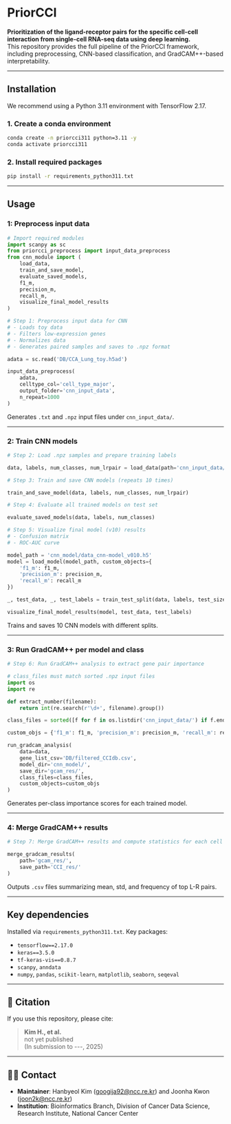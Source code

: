 # PriorCCI

**Prioritization of the ligand-receptor pairs for the specific cell-cell interaction from single-cell RNA-seq data using deep learning.**  
This repository provides the full pipeline of the PriorCCI framework, including preprocessing, CNN-based classification, and GradCAM++-based interpretability.

---

## Installation

We recommend using a Python 3.11 environment with TensorFlow 2.17.

### 1. Create a conda environment
```bash
conda create -n priorcci311 python=3.11 -y
conda activate priorcci311
```

### 2. Install required packages
```bash
pip install -r requirements_python311.txt
```
---

## Usage

### 1: Preprocess input data

```python
# Import required modules
import scanpy as sc
from priorcci_preprocess import input_data_preprocess
from cnn_module import (
    load_data,
    train_and_save_model,
    evaluate_saved_models,
    f1_m,
    precision_m,
    recall_m,
    visualize_final_model_results
)

# Step 1: Preprocess input data for CNN
# - Loads toy data
# - Filters low-expression genes
# - Normalizes data
# - Generates paired samples and saves to .npz format

adata = sc.read('DB/CCA_Lung_toy.h5ad')

input_data_preprocess(
    adata,
    celltype_col='cell_type_major',
    output_folder='cnn_input_data',
    n_repeat=1000
)

```

Generates `.txt` and `.npz` input files under `cnn_input_data/`.

---

### 2: Train CNN models

```python
# Step 2: Load .npz samples and prepare training labels

data, labels, num_classes, num_lrpair = load_data(path='cnn_input_data/')

# Step 3: Train and save CNN models (repeats 10 times)

train_and_save_model(data, labels, num_classes, num_lrpair)

# Step 4: Evaluate all trained models on test set

evaluate_saved_models(data, labels, num_classes)

# Step 5: Visualize final model (v10) results
# - Confusion matrix
# - ROC-AUC curve

model_path = 'cnn_model/data_cnn-model_v010.h5'
model = load_model(model_path, custom_objects={
    'f1_m': f1_m,
    'precision_m': precision_m,
    'recall_m': recall_m
})

_, test_data, _, test_labels = train_test_split(data, labels, test_size=0.2, random_state=51)

visualize_final_model_results(model, test_data, test_labels)

```

Trains and saves 10 CNN models with different splits.

---

### 3: Run GradCAM++ per model and class

```python
# Step 6: Run GradCAM++ analysis to extract gene pair importance

# class_files must match sorted .npz input files
import os
import re

def extract_number(filename):
    return int(re.search(r'\d+', filename).group())

class_files = sorted([f for f in os.listdir('cnn_input_data/') if f.endswith('.npz')], key=extract_number)

custom_objs = {'f1_m': f1_m, 'precision_m': precision_m, 'recall_m': recall_m}

run_gradcam_analysis(
    data=data,
    gene_list_csv='DB/filtered_CCIdb.csv',
    model_dir='cnn_model/',
    save_dir='gcam_res/',
    class_files=class_files,
    custom_objects=custom_objs
)
```

Generates per-class importance scores for each trained model.

---

### 4: Merge GradCAM++ results

```python
# Step 7: Merge GradCAM++ results and compute statistics for each cell class

merge_gradcam_results(
    path='gcam_res/',
    save_path='CCI_res/'
)
```

Outputs `.csv` files summarizing mean, std, and frequency of top L-R pairs.

---

## Key dependencies

Installed via `requirements_python311.txt`. Key packages:

- `tensorflow==2.17.0`
- `keras==3.5.0`
- `tf-keras-vis==0.8.7`
- `scanpy`, `anndata`
- `numpy`, `pandas`, `scikit-learn`, `matplotlib`, `seaborn`, `seqeval`

---

## 📌 Citation

If you use this repository, please cite:

> **Kim H., et al.**  
> not yet published  
> (In submission to ---, 2025)

---

## 🧑‍💻 Contact

- **Maintainer**: Hanbyeol Kim (googija92@ncc.re.kr) and Joonha Kwon (joon2k@ncc.re.kr)
- **Institution**: Bioinformatics Branch, Division of Cancer Data Science, Research Institute, National Cancer Center
